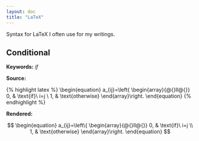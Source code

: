 ```yaml
---
layout: doc
title: "LaTeX"
---
```


Syntax for LaTeX I often use for my writings.

## Conditional

**Keywords:** *if*

**Source:**

{% highlight latex %}
\begin{equation}
  a_{ij}=\left\{
  \begin{array}{@{}ll@{}}
    0, & \text{if}\ i=j \\
    1, & \text{otherwise}
  \end{array}\right.
\end{equation}
{% endhighlight %}

**Rendered:**

$$
\begin{equation}
  a_{ij}=\left\{
  \begin{array}{@{}ll@{}}
    0, & \text{if}\ i=j \\
    1, & \text{otherwise}
  \end{array}\right.
\end{equation}
$$
